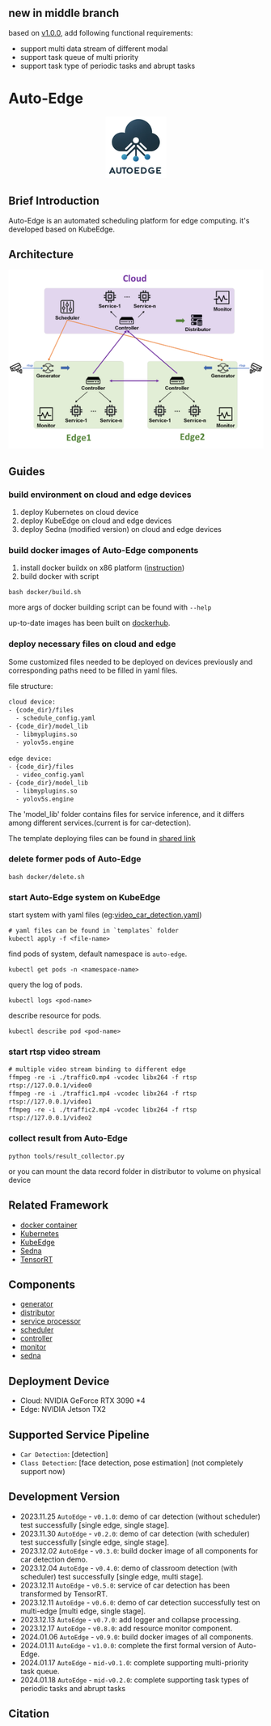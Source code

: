 ## new in middle branch
based on [v1.0.0](https://github.com/zwh2119/Auto-Edge/tree/v1.0.0), add following functional requirements:
- support multi data stream of different modal
- support task queue of multi priority
- support task type of periodic tasks and abrupt tasks

# Auto-Edge

<center>
    <img src="pic/logo.png" alt="logo" width="120">
</center>

## Brief Introduction


Auto-Edge is an automated scheduling platform for edge computing. it's developed based on KubeEdge.


## Architecture
![](pic/structure.png)

## Guides


### build environment on cloud and edge devices
1. deploy Kubernetes on cloud device
2. deploy KubeEdge on cloud and edge devices
3. deploy Sedna (modified version) on cloud and edge devices

### build docker images of Auto-Edge components
1. install docker buildx on x86 platform ([instruction](instructions/buildx.md))
2. build docker with script
```shell
bash docker/build.sh
```
more args of docker building script can be found with `--help`

up-to-date images has been built on [dockerhub](https://hub.docker.com/u/onecheck).


### deploy necessary files on cloud and edge
Some customized files needed to be deployed on devices previously and corresponding paths need to be filled in yaml files.

file structure:
```
cloud device:
- {code_dir}/files
  - schedule_config.yaml
- {code_dir}/model_lib
  - libmyplugins.so
  - yolov5s.engine

edge device:
- {code_dir}/files
  - video_config.yaml
- {code_dir}/model_lib
  - libmyplugins.so
  - yolov5s.engine
```
The 'model_lib' folder contains files for service inference, and it differs among different services.(current is for car-detection).

The template deploying files can be found in [shared link](https://box.nju.edu.cn/d/1c26b20dc733474c9a6b/)

### delete former pods of Auto-Edge
```shell
bash docker/delete.sh
```

### start Auto-Edge system on KubeEdge
start system with yaml files (eg:[video_car_detection.yaml](templates/video_car_detection.yaml))
```shell
# yaml files can be found in `templates` folder
kubectl apply -f <file-name>
```

find pods of system, default namespace is  `auto-edge`.
```shell
kubectl get pods -n <namespace-name>
```

query the log of pods.
```shell
kubectl logs <pod-name>
```

describe resource for pods.
```shell
kubectl describe pod <pod-name>

```

### start rtsp video stream
```shell
# multiple video stream binding to different edge
ffmpeg -re -i ./traffic0.mp4 -vcodec libx264 -f rtsp rtsp://127.0.0.1/video0
ffmpeg -re -i ./traffic1.mp4 -vcodec libx264 -f rtsp rtsp://127.0.0.1/video1
ffmpeg -re -i ./traffic2.mp4 -vcodec libx264 -f rtsp rtsp://127.0.0.1/video2
```

### collect result from Auto-Edge
```shell
python tools/result_collector.py
```

or you can mount the data record folder in distributor to volume on physical device

## Related Framework
- [docker container](https://github.com/docker/docker-ce)
- [Kubernetes](https://github.com/kubernetes/kubernetes)
- [KubeEdge](https://github.com/kubeedge/kubeedge)
- [Sedna](https://github.com/kubeedge/sedna)
- [TensorRT](https://developer.nvidia.com/tensorrt)

## Components
- [generator](https://github.com/zwh2119/data-generator)
- [distributor](https://github.com/zwh2119/data-distributor)
- [service processor](https://github.com/zwh2119/car-detection)
- [scheduler](https://github.com/zwh2119/application-scheduler)
- [controller](https://github.com/zwh2119/edge-controller)
- [monitor](https://github.com/zwh2119/resource-monitor)
- [sedna](https://github.com/AdaYangOlzz/sedna-modified)

## Deployment Device
- Cloud: NVIDIA GeForce RTX 3090 *4
- Edge: NVIDIA Jetson TX2

## Supported Service Pipeline
- `Car Detection`: [detection]
- `Class Detection`: [face detection, pose estimation] (not completely support now)

## Development Version
- 2023.11.25 `AutoEdge` - `v0.1.0`: demo of car detection (without scheduler) test successfully [single edge, single stage].
- 2023.11.30 `AutoEdge` - `v0.2.0`: demo of car detection (with scheduler) test successfully [single edge, single stage].
- 2023.12.02 `AutoEdge` - `v0.3.0`: build docker image of all components for car detection demo.
- 2023.12.04 `AutoEdge` - `v0.4.0`: demo of classroom detection (with scheduler) test successfully [single edge, multi stage].
- 2023.12.11 `AutoEdge` - `v0.5.0`: service of car detection has been transformed by TensorRT.
- 2023.12.11 `AutoEdge` - `v0.6.0`: demo of car detection successfully test on multi-edge [multi edge, single stage].
- 2023.12.13 `AutoEdge` - `v0.7.0`: add logger and collapse processing.
- 2023.12.17 `AutoEdge` - `v0.8.0`: add resource monitor component.
- 2024.01.06 `AutoEdge` - `v0.9.0`: build docker images of all components. 
- 2024.01.11 `AutoEdge` - `v1.0.0`: complete the first formal version of Auto-Edge.
- 2024.01.17 `AutoEdge` - `mid-v0.1.0`: complete supporting multi-priority task queue.
- 2024.01.18 `AutoEdge` - `mid-v0.2.0`: complete supporting task types of periodic tasks and abrupt tasks


## Citation
